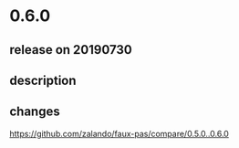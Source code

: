 # 0.6.0

## release on 20190730

## description

## changes

<a href="https://github.com/zalando/faux-pas/compare/0.5.0..0.6.0">https://github.com/zalando/faux-pas/compare/0.5.0..0.6.0</a>

